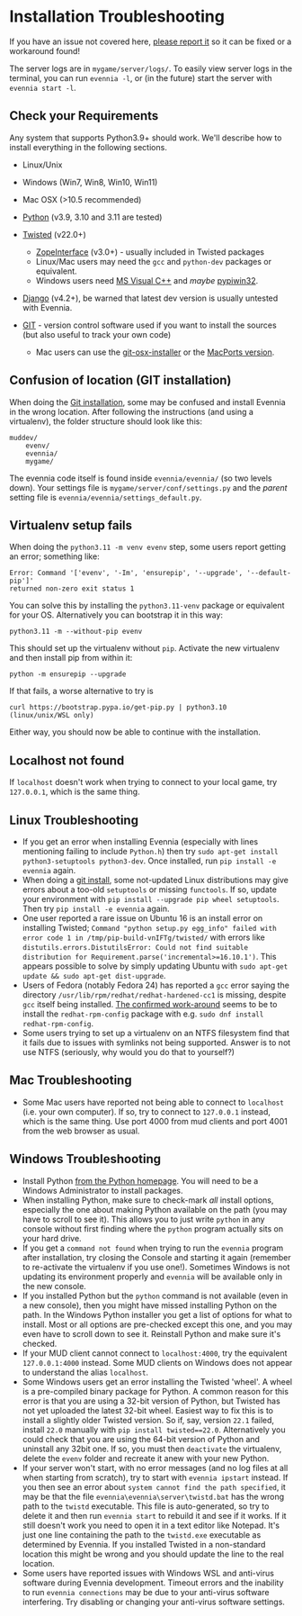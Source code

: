 # Installation Troubleshooting

If you have an issue not covered here, [please report it](https://github.com/evennia/evennia/issues/new/choose)
so it can be fixed or a workaround found!

The server logs are in `mygame/server/logs/`. To easily view server logs in the terminal,
you can run `evennia -l`, or (in the future) start the server with `evennia start -l`.

## Check your Requirements

Any system that supports Python3.9+ should work. We'll describe how to install
everything in the following sections.
- Linux/Unix
- Windows (Win7, Win8, Win10, Win11)
- Mac OSX (>10.5 recommended)

- [Python](https://www.python.org) (v3.9, 3.10  and 3.11 are tested)
- [Twisted](https://twistedmatrix.com) (v22.0+)
    - [ZopeInterface](https://www.zope.org/Products/ZopeInterface) (v3.0+)  - usually included in Twisted packages
    - Linux/Mac users may need the `gcc` and `python-dev` packages or equivalent.
    - Windows users need [MS Visual C++](https://aka.ms/vs/16/release/vs_buildtools.exe) and *maybe* [pypiwin32](https://pypi.python.org/pypi/pypiwin32).
- [Django](https://www.djangoproject.com) (v4.2+), be warned that latest dev version is usually untested with Evennia.
- [GIT](https://git-scm.com/) - version control software used if you want to install the sources
  (but also useful to track your own code) 
  -  Mac users can use the  [git-osx-installer](https://code.google.com/p/git-osx-installer/) or the  [MacPorts version](https://git-scm.com/book/en/Getting-Started-Installing-Git#Installing-on-Mac).

## Confusion of location (GIT installation)

When doing the [Git installation](Installation-Git), some may be confused and install Evennia in the wrong location. After following the instructions (and using a virtualenv), the folder structure should look like this: 

```
muddev/
    evenv/
    evennia/
    mygame/
```

The evennia code itself is found inside `evennia/evennia/` (so two levels down). Your settings file 
is `mygame/server/conf/settings.py` and the _parent_ setting file is `evennia/evennia/settings_default.py`.

## Virtualenv setup fails 

When doing the `python3.11 -m venv evenv` step, some users report getting an error; something like:

    Error: Command '['evenv', '-Im', 'ensurepip', '--upgrade', '--default-pip']' 
    returned non-zero exit status 1

You can solve this by installing the `python3.11-venv` package or equivalent for your OS. Alternatively you can bootstrap it in this way: 

    python3.11 -m --without-pip evenv

This should set up the virtualenv without `pip`. Activate the new virtualenv and then install pip from within it:

    python -m ensurepip --upgrade

If that fails, a worse alternative to try is 

    curl https://bootstrap.pypa.io/get-pip.py | python3.10    (linux/unix/WSL only)

Either way, you should now be able to continue with the installation.

## Localhost not found 

If `localhost` doesn't work when trying to connect to your local game, try `127.0.0.1`, which is the same thing.

## Linux Troubleshooting

- If you get an error when installing Evennia (especially with lines mentioning
  failing to include `Python.h`) then try `sudo apt-get install python3-setuptools python3-dev`.  Once installed, run `pip install -e evennia` again.
- When doing a [git install](./Installation-Git.md), some not-updated Linux distributions may give errors 
  about a too-old `setuptools` or missing `functools`. If so, update your environment
  with `pip install --upgrade pip wheel setuptools`. Then try `pip install -e evennia` again.
- One user reported a rare issue on Ubuntu 16 is an install error on installing Twisted; `Command "python setup.py egg_info" failed with error code 1 in /tmp/pip-build-vnIFTg/twisted/` with errors  like `distutils.errors.DistutilsError: Could not find suitable distribution for Requirement.parse('incremental>=16.10.1')`. This appears possible to solve by simply updating Ubuntu with `sudo apt-get update && sudo apt-get dist-upgrade`.
- Users of Fedora (notably Fedora 24) has reported a `gcc` error saying the directory
  `/usr/lib/rpm/redhat/redhat-hardened-cc1` is missing, despite `gcc` itself being installed. [The
  confirmed work-around](https://gist.github.com/yograterol/99c8e123afecc828cb8c) seems to be to  install the `redhat-rpm-config` package with e.g. `sudo dnf install redhat-rpm-config`.
- Some users trying to set up a virtualenv on an NTFS filesystem find that it fails due to issues
  with symlinks not being supported. Answer is to not use NTFS (seriously, why would you do that to  yourself?)

## Mac Troubleshooting

- Some Mac users have reported not being able to connect to `localhost` (i.e. your own computer). If  so, try to connect to `127.0.0.1` instead, which is the same thing. Use port 4000 from mud clients  and port 4001 from the web browser as usual.

## Windows Troubleshooting

- Install Python [from the Python homepage](https://www.python.org/downloads/windows/). You will  need to be a Windows Administrator to install packages. 
- When installing Python, make sure to check-mark *all* install options, especially the one about making Python  available on the path (you may have to scroll to see it). This allows you to
  just write `python` in any console without first finding where the `python`   program actually sits on your hard drive.
- If you get a `command not found` when trying to run the `evennia` program after installation, try closing the   Console and starting it again (remember to re-activate the virtualenv if you use one!). Sometimes Windows is not updating its environment properly and `evennia` will be available only in the new console.
- If you installed Python but the `python` command is not available (even in a new console), then
  you might have missed installing Python on the path. In the Windows Python installer you get a list  of options for what to install. Most or all options are pre-checked except this one, and you may  even have to scroll down to see it. Reinstall Python and make sure it's checked.
- If your MUD client cannot connect to `localhost:4000`, try the equivalent `127.0.0.1:4000`
  instead. Some MUD clients on Windows does not appear to understand the alias `localhost`.
- Some Windows users get an error installing the Twisted 'wheel'. A wheel is a pre-compiled binary
  package for Python. A common reason for this error is that you are using a 32-bit version of Python,  but Twisted has not yet uploaded the latest 32-bit wheel. Easiest way to fix this is to install a  slightly older Twisted version. So if, say, version `22.1` failed, install `22.0` manually with `pip install twisted==22.0`. Alternatively you could check that you are using the 64-bit version of Python  and uninstall any 32bit one. If so, you must then `deactivate` the virtualenv, delete the `evenv` folder   and recreate it anew with your new Python.
- If your server won't start, with no error messages (and no log files at all when starting from
  scratch), try to start with `evennia ipstart` instead. If you then see an error about `system cannot find the path specified`, it may be that the file `evennia\evennia\server\twistd.bat` has the wrong path to the `twistd` executable. This file is auto-generated, so try to delete it and then run `evennia start` to rebuild it and see if it works. If it still doesn't work you need to open it in a  text editor like Notepad. It's just one line containing  the path to the `twistd.exe` executable as  determined by Evennia. If you installed Twisted in a non-standard location this might be wrong and  you should update the line to the real location.
- Some users have reported issues with Windows WSL and anti-virus software during Evennia
  development. Timeout errors and the inability to run `evennia connections` may be due to your anti-virus software interfering. Try disabling or changing your anti-virus software settings.
